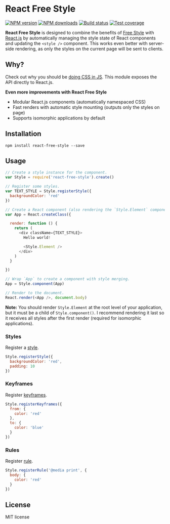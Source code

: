 # React Free Style

[![NPM version][npm-image]][npm-url]
[![NPM downloads][downloads-image]][downloads-url]
[![Build status][travis-image]][travis-url]
[![Test coverage][coveralls-image]][coveralls-url]

**React Free Style** is designed to combine the benefits of [Free Style](https://github.com/blakeembrey/free-style) with [React.js](https://github.com/facebook/react) by automatically managing the style state of React components and updating the `<style />` component. This works even better with server-side rendering, as only the styles on the current page will be sent to clients.

## Why?

Check out why you should be [doing CSS in JS](https://github.com/blakeembrey/free-style#why). This module exposes the API directly to React.js.

**Even more improvements with React Free Style**

* Modular React.js components (automatically namespaced CSS)
* Fast renders with automatic style mounting (outputs only the styles on page)
* Supports isomorphic applications by default

## Installation

```
npm install react-free-style --save
```

## Usage

```js
// Create a style instance for the component.
var Style = require('react-free-style').create()

// Register some styles.
var TEXT_STYLE = Style.registerStyle({
  backgroundColor: 'red'
})

// Create a React component (also rendering the `Style.Element` component).
var App = React.createClass({

  render: function () {
    return (
      <div className={TEXT_STYLE}>
        Hello world!

        <Style.Element />
      </div>
    )
  }

})

// Wrap `App` to create a component with style merging.
App = Style.component(App)

// Render to the document.
React.render(<App />, document.body)
```

**Note:** You should render `Style.Element` at the root level of your application, but it must be a child of `Style.component()`. I recommend rendering it last so it receives all styles after the first render (required for isomorphic applications).

### Styles

Register a [style](https://github.com/blakeembrey/free-style#styles).

```js
Style.registerStyle({
  backgroundColor: 'red',
  padding: 10
})
```

### Keyframes

Register [keyframes](https://github.com/blakeembrey/free-style#keyframes).

```js
Style.registerKeyframes({
  from: {
    color: 'red'
  },
  to: {
    color: 'blue'
  }
})
```

### Rules

Register [rule](https://github.com/blakeembrey/free-style#rules).

```js
Style.registerRule('@media print', {
  body: {
    color: 'red'
  }
})
```

## License

MIT license

[npm-image]: https://img.shields.io/npm/v/react-free-style.svg?style=flat
[npm-url]: https://npmjs.org/package/react-free-style
[downloads-image]: https://img.shields.io/npm/dm/react-free-style.svg?style=flat
[downloads-url]: https://npmjs.org/package/react-free-style
[travis-image]: https://img.shields.io/travis/blakeembrey/react-free-style.svg?style=flat
[travis-url]: https://travis-ci.org/blakeembrey/react-free-style
[coveralls-image]: https://img.shields.io/coveralls/blakeembrey/react-free-style.svg?style=flat
[coveralls-url]: https://coveralls.io/r/blakeembrey/react-free-style?branch=master
